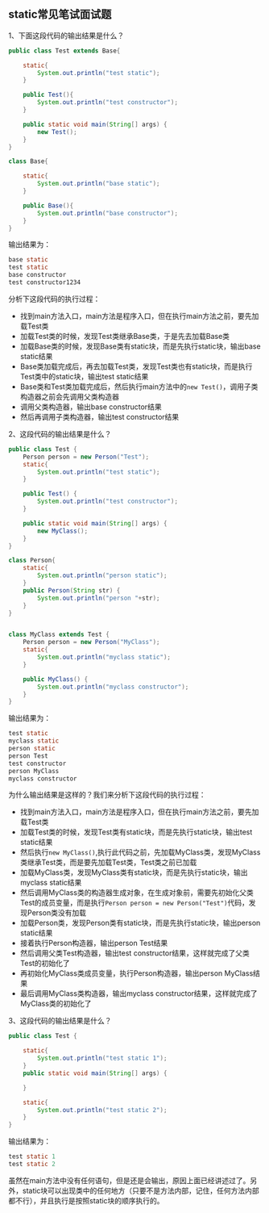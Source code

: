 ## static常见笔试面试题

1、下面这段代码的输出结果是什么？

```java
public class Test extends Base{

    static{
        System.out.println("test static");
    }

    public Test(){
        System.out.println("test constructor");
    }

    public static void main(String[] args) {
        new Test();
    }
}

class Base{

    static{
        System.out.println("base static");
    }

    public Base(){
        System.out.println("base constructor");
    }
}
```

输出结果为：

```java
base static
test static
base constructor
test constructor1234
```

分析下这段代码的执行过程：

- 找到main方法入口，main方法是程序入口，但在执行main方法之前，要先加载Test类
- 加载Test类的时候，发现Test类继承Base类，于是先去加载Base类
- 加载Base类的时候，发现Base类有static块，而是先执行static块，输出base static结果
- Base类加载完成后，再去加载Test类，发现Test类也有static块，而是执行Test类中的static块，输出test static结果
- Base类和Test类加载完成后，然后执行main方法中的`new Test()`，调用子类构造器之前会先调用父类构造器
- 调用父类构造器，输出base constructor结果
- 然后再调用子类构造器，输出test constructor结果

2、这段代码的输出结果是什么？

```java
public class Test {
    Person person = new Person("Test");
    static{
        System.out.println("test static");
    }

    public Test() {
        System.out.println("test constructor");
    }

    public static void main(String[] args) {
        new MyClass();
    }
}

class Person{
    static{
        System.out.println("person static");
    }
    public Person(String str) {
        System.out.println("person "+str);
    }
}


class MyClass extends Test {
    Person person = new Person("MyClass");
    static{
        System.out.println("myclass static");
    }

    public MyClass() {
        System.out.println("myclass constructor");
    }
}
```

输出结果为：

```java
test static
myclass static
person static
person Test
test constructor
person MyClass
myclass constructor
```

为什么输出结果是这样的？我们来分析下这段代码的执行过程：

- 找到main方法入口，main方法是程序入口，但在执行main方法之前，要先加载Test类
- 加载Test类的时候，发现Test类有static块，而是先执行static块，输出test static结果
- 然后执行`new MyClass()`,执行此代码之前，先加载MyClass类，发现MyClass类继承Test类，而是要先加载Test类，Test类之前已加载
- 加载MyClass类，发现MyClass类有static块，而是先执行static块，输出myclass static结果
- 然后调用MyClass类的构造器生成对象，在生成对象前，需要先初始化父类Test的成员变量，而是执行`Person person = new Person("Test")`代码，发现Person类没有加载
- 加载Person类，发现Person类有static块，而是先执行static块，输出person static结果
- 接着执行Person构造器，输出person Test结果
- 然后调用父类Test构造器，输出test constructor结果，这样就完成了父类Test的初始化了
- 再初始化MyClass类成员变量，执行Person构造器，输出person MyClass结果
- 最后调用MyClass类构造器，输出myclass constructor结果，这样就完成了MyClass类的初始化了

3、这段代码的输出结果是什么？

```java
public class Test {

    static{
        System.out.println("test static 1");
    }
    public static void main(String[] args) {

    }

    static{
        System.out.println("test static 2");
    }
}
```

输出结果为：

```java
test static 1
test static 2
```

虽然在main方法中没有任何语句，但是还是会输出，原因上面已经讲述过了。另外，static块可以出现类中的任何地方（只要不是方法内部，记住，任何方法内部都不行），并且执行是按照static块的顺序执行的。